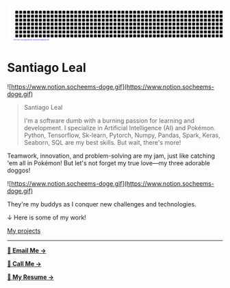 ![gitartwork](gitartwork.svg)

# Santiago Leal

<aside>

![https://www.notion.socheems-doge.gif](https://www.notion.socheems-doge.gif)

</aside>

> Santiago Leal
> 
> 
> I'm a software dumb with a burning passion for learning and development. I specialize in Artificial Intelligence (AI) and Pokémon. Python, Tensorflow, Sk-learn, Pytorch, Numpy, Pandas, Spark, Keras, Seaborn, SQL are my best skills.
> But wait, there's more!
> 

Teamwork, innovation, and problem-solving are my jam, just like catching 'em all in Pokémon! But let's not forget my true love—my three adorable doggos! 

![https://www.notion.socheems-doge.gif](https://www.notion.socheems-doge.gif)

 They're my buddys as I conquer new challenges and technologies.

↓ Here is some of my work!

[My projects](Santiago%20Leal%201a4cffbffea445ea977c9a3a264817a0/My%20projects%20caed50e5a3b4400fbd41a9ce09e66387.csv)

---

[**📨 Email Me →**](mailto:)

[**🤙 Call Me →**](tel:)

[**📝 My Resume →**](https://www.notion.so/templates/resume)

